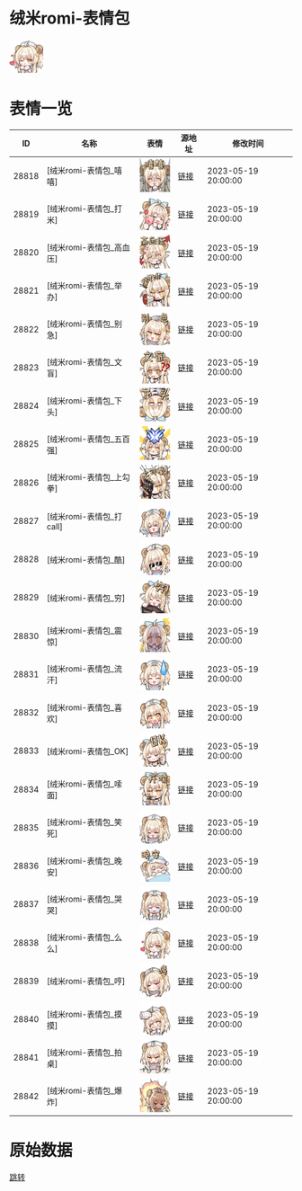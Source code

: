 # 绒米romi-表情包

<img src="./cover.png" height="60" alt="cover" />

# 表情一览

|ID|名称|表情|源地址|修改时间|
|----|----|----|----|----|
|28818|[绒米romi-表情包_嘻嘻]|<img src="./pic/028818_%5B绒米romi-表情包_嘻嘻%5D.png" height="60" alt="嘻嘻"/>|[链接](https://i0.hdslb.com/bfs/garb/cea7d6f3a2e5f8e3c8f36d82f413a99fa41ed2bb.png)|2023-05-19 20:00:00|
|28819|[绒米romi-表情包_打米]|<img src="./pic/028819_%5B绒米romi-表情包_打米%5D.png" height="60" alt="打米"/>|[链接](https://i0.hdslb.com/bfs/garb/447962a8ac42902bbfcb2652fdbceb298078ce48.png)|2023-05-19 20:00:00|
|28820|[绒米romi-表情包_高血压]|<img src="./pic/028820_%5B绒米romi-表情包_高血压%5D.png" height="60" alt="高血压"/>|[链接](https://i0.hdslb.com/bfs/garb/27935a9d2526385c020d25487a0c4a09ade28668.png)|2023-05-19 20:00:00|
|28821|[绒米romi-表情包_举办]|<img src="./pic/028821_%5B绒米romi-表情包_举办%5D.png" height="60" alt="举办"/>|[链接](https://i0.hdslb.com/bfs/garb/a77832b8ed07150426192a0ca6e899aac3340b06.png)|2023-05-19 20:00:00|
|28822|[绒米romi-表情包_别急]|<img src="./pic/028822_%5B绒米romi-表情包_别急%5D.png" height="60" alt="别急"/>|[链接](https://i0.hdslb.com/bfs/garb/10bda8ec78eb878900087ccb32915ca87654a465.png)|2023-05-19 20:00:00|
|28823|[绒米romi-表情包_文盲]|<img src="./pic/028823_%5B绒米romi-表情包_文盲%5D.png" height="60" alt="文盲"/>|[链接](https://i0.hdslb.com/bfs/garb/fe42406c92d5e42336484b46c0801d71ba69baae.png)|2023-05-19 20:00:00|
|28824|[绒米romi-表情包_下头]|<img src="./pic/028824_%5B绒米romi-表情包_下头%5D.png" height="60" alt="下头"/>|[链接](https://i0.hdslb.com/bfs/garb/62246cfb7d3f5c86c46342367a84e06e2eff4b5f.png)|2023-05-19 20:00:00|
|28825|[绒米romi-表情包_五百强]|<img src="./pic/028825_%5B绒米romi-表情包_五百强%5D.png" height="60" alt="五百强"/>|[链接](https://i0.hdslb.com/bfs/garb/390190478f15cacf7987c75c086c989f165f17ec.png)|2023-05-19 20:00:00|
|28826|[绒米romi-表情包_上勾拳]|<img src="./pic/028826_%5B绒米romi-表情包_上勾拳%5D.png" height="60" alt="上勾拳"/>|[链接](https://i0.hdslb.com/bfs/garb/92e67edb36c1c0791f16cdf46f84a1f65f211647.png)|2023-05-19 20:00:00|
|28827|[绒米romi-表情包_打call]|<img src="./pic/028827_%5B绒米romi-表情包_打call%5D.png" height="60" alt="打call"/>|[链接](https://i0.hdslb.com/bfs/garb/466a068fdff4659d4c4ad500fcda408ad928935b.png)|2023-05-19 20:00:00|
|28828|[绒米romi-表情包_酷]|<img src="./pic/028828_%5B绒米romi-表情包_酷%5D.png" height="60" alt="酷"/>|[链接](https://i0.hdslb.com/bfs/garb/c205561f33359df8891b0658b79575f8014b017a.png)|2023-05-19 20:00:00|
|28829|[绒米romi-表情包_穷]|<img src="./pic/028829_%5B绒米romi-表情包_穷%5D.png" height="60" alt="穷"/>|[链接](https://i0.hdslb.com/bfs/garb/b454049629a0351bac449ec900780359761035f7.png)|2023-05-19 20:00:00|
|28830|[绒米romi-表情包_震惊]|<img src="./pic/028830_%5B绒米romi-表情包_震惊%5D.png" height="60" alt="震惊"/>|[链接](https://i0.hdslb.com/bfs/garb/d3adefc0381ff6b9c292c1e2442adc7e086578bd.png)|2023-05-19 20:00:00|
|28831|[绒米romi-表情包_流汗]|<img src="./pic/028831_%5B绒米romi-表情包_流汗%5D.png" height="60" alt="流汗"/>|[链接](https://i0.hdslb.com/bfs/garb/a9a71d4a00573013f026b7f814a45236d04abc8a.png)|2023-05-19 20:00:00|
|28832|[绒米romi-表情包_喜欢]|<img src="./pic/028832_%5B绒米romi-表情包_喜欢%5D.png" height="60" alt="喜欢"/>|[链接](https://i0.hdslb.com/bfs/garb/0c7e68bee76713ee2268df711e3f100116b9d616.png)|2023-05-19 20:00:00|
|28833|[绒米romi-表情包_OK]|<img src="./pic/028833_%5B绒米romi-表情包_OK%5D.png" height="60" alt="OK"/>|[链接](https://i0.hdslb.com/bfs/garb/ba6ff2cff2a40fdec4b9ef2ac0efb883559e032c.png)|2023-05-19 20:00:00|
|28834|[绒米romi-表情包_嗦面]|<img src="./pic/028834_%5B绒米romi-表情包_嗦面%5D.png" height="60" alt="嗦面"/>|[链接](https://i0.hdslb.com/bfs/garb/2f898856e4432ab1a81e07abf19708e4a8d61003.png)|2023-05-19 20:00:00|
|28835|[绒米romi-表情包_笑死]|<img src="./pic/028835_%5B绒米romi-表情包_笑死%5D.png" height="60" alt="笑死"/>|[链接](https://i0.hdslb.com/bfs/garb/6d151ad69f93d5b17faf43bca3c47e323f04742d.png)|2023-05-19 20:00:00|
|28836|[绒米romi-表情包_晚安]|<img src="./pic/028836_%5B绒米romi-表情包_晚安%5D.png" height="60" alt="晚安"/>|[链接](https://i0.hdslb.com/bfs/garb/aab151a7846553f5760e73383f8797550ec705db.png)|2023-05-19 20:00:00|
|28837|[绒米romi-表情包_哭哭]|<img src="./pic/028837_%5B绒米romi-表情包_哭哭%5D.png" height="60" alt="哭哭"/>|[链接](https://i0.hdslb.com/bfs/garb/161622d5bc563ba343fa1d0cbe32cbb6b9f17639.png)|2023-05-19 20:00:00|
|28838|[绒米romi-表情包_么么]|<img src="./pic/028838_%5B绒米romi-表情包_么么%5D.png" height="60" alt="么么"/>|[链接](https://i0.hdslb.com/bfs/garb/bda2a7855a97220d6d99a4cc6e320fc77cb3fa81.png)|2023-05-19 20:00:00|
|28839|[绒米romi-表情包_哼]|<img src="./pic/028839_%5B绒米romi-表情包_哼%5D.png" height="60" alt="哼"/>|[链接](https://i0.hdslb.com/bfs/garb/bf2c63649b91c583dc223d527ab80631e389bd87.png)|2023-05-19 20:00:00|
|28840|[绒米romi-表情包_摸摸]|<img src="./pic/028840_%5B绒米romi-表情包_摸摸%5D.png" height="60" alt="摸摸"/>|[链接](https://i0.hdslb.com/bfs/garb/62db4bd7188c671c26679f6fcd484ef889f7f540.png)|2023-05-19 20:00:00|
|28841|[绒米romi-表情包_拍桌]|<img src="./pic/028841_%5B绒米romi-表情包_拍桌%5D.png" height="60" alt="拍桌"/>|[链接](https://i0.hdslb.com/bfs/garb/2d60a6d7646d8472caa95b74c0be35fd91b2c228.png)|2023-05-19 20:00:00|
|28842|[绒米romi-表情包_爆炸]|<img src="./pic/028842_%5B绒米romi-表情包_爆炸%5D.png" height="60" alt="爆炸"/>|[链接](https://i0.hdslb.com/bfs/garb/6f9cb0925f2077441bc214fcb53563c9d247a62d.png)|2023-05-19 20:00:00|

# 原始数据

[跳转](./raw.json)

